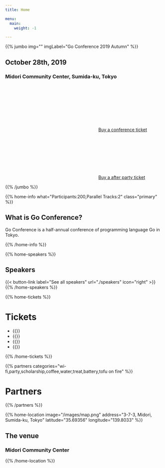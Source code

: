 ```yaml
---
title: Home

menu:
  main:
    weight: -1

---
```



{{% jumbo img="" imgLabel="Go Conference 2019 Autumn" %}}

## October 28th, 2019
### Midori Community Center, Sumida-ku, Tokyo

<a class="btn primary" href="https://gocon.connpass.com/event/148602/" target="_blank"><svg class="icon icon-cfp"><use xlink:href="#ticket"></use></svg>Buy a conference ticket</a> <a class="btn primary" href="https://gocon.connpass.com/event/149447/" target="_blank"><svg class="icon icon-cfp"><use xlink:href="#ticket"></use></svg>Buy a after party ticket</a>

{{% /jumbo %}}

{{% home-info what="Participants:200,Parallel Tracks:2" class="primary" %}}
## What is Go Conference?

Go Conference is a half-annual conference of programming language Go in Tokyo.

{{% /home-info %}}

<!-- ... -->
<!-- ... -->
<!-- ... -->

{{% home-speakers %}}
## Speakers

{{< button-link label="See all speakers"
                url="./speakers"
                icon="right" >}}
{{% /home-speakers %}}


{{% home-tickets %}}
# Tickets 

<ul>
<li>{{<ticket name="General Addmission"
           starts="2019-09-30"
           ends="2019-10-25"
           price="2000 JPY"
           info="130 tickets"
           url="https://gocon.connpass.com/event/148602/">}}</li>
<li>{{<ticket name="For People from Distance"
           starts="2019-09-30"
           ends="2019-10-25"
           price="2000 JPY"
           info="5 tickets"
           url="https://gocon.connpass.com/event/148602/">}}</li>
<li>{{<ticket name="Volunteer Staff"
           starts="2019-09-30"
           ends="2019-10-25"
           price="0 JPY"
           info="10 tickets"
           url="https://gocon.connpass.com/event/148602/">}}</li>
<li>{{<ticket name="After Party"
           starts="2019-09-30"
           ends="2019-10-21"
           price="0 JPY"
           info="70 tickets (for only paticipants of the conference)"
           url="https://gocon.connpass.com/event/149447/">}}</li>
</ul>

{{% /home-tickets %}}

{{% partners categories="wi-fi,party,scholarship,coffee,water,treat,battery,tofu on fire" %}}
# Partners
{{% /partners %}}

<!-- ... -->

{{% home-location
    image="/images/map.png"
    address="3-7-3, Midori, Sumida-ku, Tokyo"
    latitude="35.69356"
    longitude="139.8033" %}}

## The venue

### Midori Community Center

{{% /home-location %}}

<!-- ... -->
